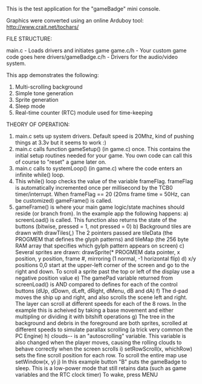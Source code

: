 This is the test application for the "gameBadge" mini console.

Graphics were converted using an online Arduboy tool: http://www.crait.net/tochars/

FILE STRUCTURE:

main.c - Loads drivers and initiates game
game.c/h - Your custom game code goes here
drivers/gameBadge.c/h - Drivers for the audio/video system.

This app demonstrates the following:

1) Multi-scrolling background
2) Simple tone generation
3) Sprite generation
4) Sleep mode
5) Real-time counter (RTC) module used for time-keeping

THEORY OF OPERATION:

1) main.c sets up system drivers. Default speed is 20Mhz, kind of pushing things at 3.3v but it seems to work :)
2) main.c calls function gameSetup() (in game.c) once. This contains the initial setup routines needed for your game. You own code can call this of course to "reset" a game later on.
3) main.c calls to systemLoop() (in game.c) where the code enters an infinite while() loop.
4) This while() loop checks the value of the variable frameFlag. frameFlag is automatically incremented once per millisecond by the TCB0 timer/interrupt. When frameFlag == 20 (20ms frame time = 50Hz, can be customized) gameFrame() is called.
5) gameFrame() is where your main game logic/state machines should reside (or branch from). In the example app the following happens:
	a) screenLoad() is called. This function also returns the state of the buttons (bitwise, pressed = 1, not pressed = 0)
	b) Background tiles are drawn with drawTiles(*,*) The 2 pointers passed are tileData (the PROGMEM that defines the glyph patterns) and tileMap (the 256 byte RAM array that specifies which gylph pattern appears on screen)
	c) Several sprites are drawn: drawSprite(* PROGMEM data pointer, x position, y position, frame #, mirroring (1 normal, -1 horizontal flip)
	d) x/y positions 0,0 start at the upper-left corner of the screen and go to the right and down. To scroll a sprite past the top or left of the display use a negative position value
	e) The gamePad variable returned from screenLoad() is AND compared to defines for each of the control buttons (dUp, dDown, dLeft, dRight, dMenu, dB and dA)
	f) The d-pad moves the ship up and right, and also scrolls the scene left and right. The layer can scroll at different speeds for each of the 8 rows. In the example this is acheived by taking a base movement and either multipling or dividing it with bitshift operations
	g) The tree in the background and debris in the foreground are both sprites, scrolled at different speeds to simulate parallax scrolling (a trick very common the PC Engine)
	h) clouds-- is an "autoscrolling" variable. This variable is also changed when the player moves, causing the rolling clouds to behave correctly when the screen scrolls
	i) setRowScroll(x, whichRow) sets the fine scroll position for each row. To scroll the entire map use setWindow(x, y)
	j) In this example button "B" puts the gameBadge to sleep. This is a low-power mode that still retains data (such as game variables and the RTC clock timer) To wake, press MENU
	


